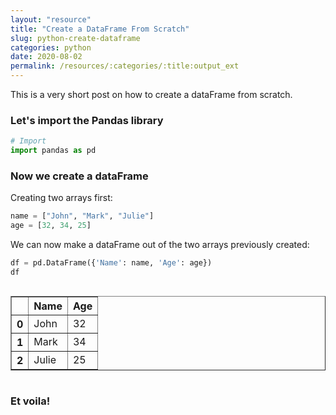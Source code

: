 ```yaml
---
layout: "resource"
title: "Create a DataFrame From Scratch"
slug: python-create-dataframe
categories: python
date: 2020-08-02
permalink: /resources/:categories/:title:output_ext
---
```

This is a very short post on how to create a dataFrame from scratch.

### Let's import the Pandas library


```python
# Import
import pandas as pd
```

### Now we create a dataFrame

Creating two arrays first:


```python
name = ["John", "Mark", "Julie"]
age = [32, 34, 25]
```

We can now make a dataFrame out of the two arrays previously created:


```python
df = pd.DataFrame({'Name': name, 'Age': age})
df
```


<div style="overflow-x:auto;">

<table border="1" class="dataframe">
<thead>
<tr>
<th></th>
<th>Name</th>
<th>Age</th>
</tr>
</thead>
<tbody>
<tr>
<th>0</th>
<td>John</td>
<td>32</td>
</tr>
<tr>
<th>1</th>
<td>Mark</td>
<td>34</td>
</tr>
<tr>
<th>2</th>
<td>Julie</td>
<td>25</td>
</tr>
</tbody>
</table>
</div>



### Et voila!
